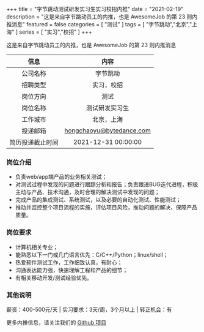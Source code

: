 +++
title = "字节跳动测试研发实习生实习校招内推"
date = "2021-02-19"
description = "这是来自字节跳动员工的内推，也是 AwesomeJob 的第 23 则内推消息"
featured = false
categories = [
    "测试"
]
tags = [
    "字节跳动","北京","上海"
]
series = [
    "实习","校招"
]
+++

这是来自字节跳动员工的内推，也是 AwesomeJob 的第 23 则内推消息
<!--more-->

| 信息 | 内容 |
| :-----:| :----: |
| 公司名称 | 字节跳动 |
| 招聘类型 | 实习，校招 |
| 岗位方向 | 测试 |
| 岗位名称 | 测试研发实习生 |
| 工作城市 | 北京，上海 |
| 投递邮箱 | hongchaoyu@bytedance.com |
| 简历投递截止时间 | 2021-12-31 00:00:00 |

### 岗位介绍

- 负责web/app端产品的业务相关测试；
- 对测试过程中发现的问题进行跟踪分析和报告；负责跟进BUG迭代进程，积极主动与产品、技术沟通，及时合理的解决测试中发现的问题；
- 完成产品的集成测试、系统测试，以及必要的自动化测试、性能测试；
- 推动并监控整个项目流程的实施，评估项目风险，推动问题的解决，保障产品质量。

### 岗位要求

- 计算机相关专业；
- 能熟悉以下一门或几门语言优先：C/C++/Python；linux/shell；
- 热爱软件测试工作，工作细致认真，有耐心；
- 沟通表达能力强，快速理解工程和产品的细节；
- 有相关移动开发/测试经验优先。

### 其他说明

薪资：400-500元/天  |  实习要求：3天/周，3个月以上  |  转正机会：有

更多内推信息，请关注我们的 [Github 项目](https://github.com/Dikea/AwesomeJob)

